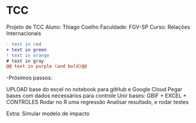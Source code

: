 # TCC

Projeto de TCC 
Aluno: Thiago Coelho
Faculdade: FGV-SP
Curso: Relações Internacionais

```diff
- text in red
+ text in green
! text in orange
# text in gray
@@ text in purple (and bold)@@
```

-Próximos passos:

UPLOAD base do excel no notebook para gitHub e Google Cloud
Pegar bases com dados necessários para controle
Unir bases: GBIF + EXCEL + CONTROLES
Rodar no R uma regressão
Analisar resultado, e rodar testes



Extra:
Simular modelo de impacto
